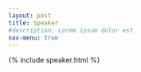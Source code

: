 ```yaml
---
layout: post
title: Speaker
#description: Lorem ipsum dolor est
nav-menu: true
---
```



{% include speaker.html %}